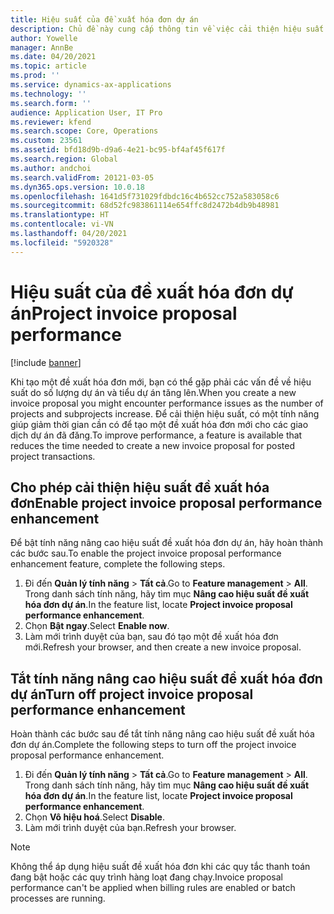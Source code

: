 ```yaml
---
title: Hiệu suất của đề xuất hóa đơn dự án
description: Chủ đề này cung cấp thông tin về việc cải thiện hiệu suất cho các đề xuất hóa đơn của dự án.
author: Yowelle
manager: AnnBe
ms.date: 04/20/2021
ms.topic: article
ms.prod: ''
ms.service: dynamics-ax-applications
ms.technology: ''
ms.search.form: ''
audience: Application User, IT Pro
ms.reviewer: kfend
ms.search.scope: Core, Operations
ms.custom: 23561
ms.assetid: bfd18d9b-d9a6-4e21-bc95-bf4af45f617f
ms.search.region: Global
ms.author: andchoi
ms.search.validFrom: 20121-03-05
ms.dyn365.ops.version: 10.0.18
ms.openlocfilehash: 1641d5f731029fdbdc16c4b652cc752a583058c6
ms.sourcegitcommit: 68d52fc983861114e654ffc8d2472b4db9b48981
ms.translationtype: HT
ms.contentlocale: vi-VN
ms.lasthandoff: 04/20/2021
ms.locfileid: "5920328"
---
```

# <a name="project-invoice-proposal-performance"></a><span data-ttu-id="09625-103">Hiệu suất của đề xuất hóa đơn dự án</span><span class="sxs-lookup"><span data-stu-id="09625-103">Project invoice proposal performance</span></span>

[!include [banner](../includes/banner.md)]

<span data-ttu-id="09625-104">Khi tạo một đề xuất hóa đơn mới, bạn có thể gặp phải các vấn đề về hiệu suất do số lượng dự án và tiểu dự án tăng lên.</span><span class="sxs-lookup"><span data-stu-id="09625-104">When you create a new invoice proposal you might encounter performance issues as the number of projects and subprojects increase.</span></span> <span data-ttu-id="09625-105">Để cải thiện hiệu suất, có một tính năng giúp giảm thời gian cần có để tạo một đề xuất hóa đơn mới cho các giao dịch dự án đã đăng.</span><span class="sxs-lookup"><span data-stu-id="09625-105">To improve performance, a feature is available that reduces the time needed to create a new invoice proposal for posted project transactions.</span></span>

## <a name="enable-project-invoice-proposal-performance-enhancement"></a><span data-ttu-id="09625-106">Cho phép cải thiện hiệu suất đề xuất hóa đơn</span><span class="sxs-lookup"><span data-stu-id="09625-106">Enable project invoice proposal performance enhancement</span></span>
<span data-ttu-id="09625-107">Để bật tính năng nâng cao hiệu suất đề xuất hóa đơn dự án, hãy hoàn thành các bước sau.</span><span class="sxs-lookup"><span data-stu-id="09625-107">To enable the project invoice proposal performance enhancement feature, complete the following steps.</span></span>

1.  <span data-ttu-id="09625-108">Đi đến **Quản lý tính năng** > **Tất cả**.</span><span class="sxs-lookup"><span data-stu-id="09625-108">Go to **Feature management** > **All**.</span></span> <span data-ttu-id="09625-109">Trong danh sách tính năng, hãy tìm mục **Nâng cao hiệu suất đề xuất hóa đơn dự án**.</span><span class="sxs-lookup"><span data-stu-id="09625-109">In the feature list, locate **Project invoice proposal performance enhancement**.</span></span>
2.  <span data-ttu-id="09625-110">Chọn **Bật ngay**.</span><span class="sxs-lookup"><span data-stu-id="09625-110">Select **Enable now**.</span></span>
3.  <span data-ttu-id="09625-111">Làm mới trình duyệt của bạn, sau đó tạo một đề xuất hóa đơn mới.</span><span class="sxs-lookup"><span data-stu-id="09625-111">Refresh your browser, and then create a new invoice proposal.</span></span>

## <a name="turn-off-project-invoice-proposal-performance-enhancement"></a><span data-ttu-id="09625-112">Tắt tính năng nâng cao hiệu suất đề xuất hóa đơn dự án</span><span class="sxs-lookup"><span data-stu-id="09625-112">Turn off project invoice proposal performance enhancement</span></span>
<span data-ttu-id="09625-113">Hoàn thành các bước sau để tắt tính năng nâng cao hiệu suất đề xuất hóa đơn dự án.</span><span class="sxs-lookup"><span data-stu-id="09625-113">Complete the following steps to turn off the project invoice proposal performance enhancement.</span></span>

1.  <span data-ttu-id="09625-114">Đi đến **Quản lý tính năng** > **Tất cả**.</span><span class="sxs-lookup"><span data-stu-id="09625-114">Go to **Feature management** > **All**.</span></span> <span data-ttu-id="09625-115">Trong danh sách tính năng, hãy tìm mục **Nâng cao hiệu suất đề xuất hóa đơn dự án**.</span><span class="sxs-lookup"><span data-stu-id="09625-115">In the feature list, locate **Project invoice proposal performance enhancement**.</span></span>
2.  <span data-ttu-id="09625-116">Chọn **Vô hiệu hoá**.</span><span class="sxs-lookup"><span data-stu-id="09625-116">Select **Disable**.</span></span>
3.  <span data-ttu-id="09625-117">Làm mới trình duyệt của bạn.</span><span class="sxs-lookup"><span data-stu-id="09625-117">Refresh your browser.</span></span>

> [!NOTE]
> <span data-ttu-id="09625-118">Không thể áp dụng hiệu suất đề xuất hóa đơn khi các quy tắc thanh toán đang bật hoặc các quy trình hàng loạt đang chạy.</span><span class="sxs-lookup"><span data-stu-id="09625-118">Invoice proposal performance can't be applied when billing rules are enabled or batch processes are running.</span></span>
